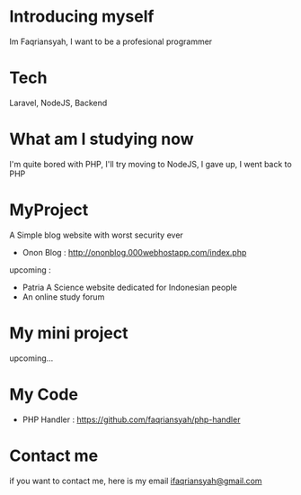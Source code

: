 # Introducing myself
Im Faqriansyah, I want to be a profesional programmer

# Tech
Laravel, NodeJS, Backend

# What am I studying now
I'm quite bored with PHP, I'll try moving to NodeJS, I gave up, I went back to PHP

# MyProject

A Simple blog website with worst security ever
- Onon Blog : http://ononblog.000webhostapp.com/index.php
  
upcoming :
- Patria
  A Science website dedicated for Indonesian people
- An online study forum

# My mini project
upcoming...

# My Code

- PHP Handler : https://github.com/faqriansyah/php-handler
   

# Contact me
if you want to contact me, here is my email ifaqriansyah@gmail.com
